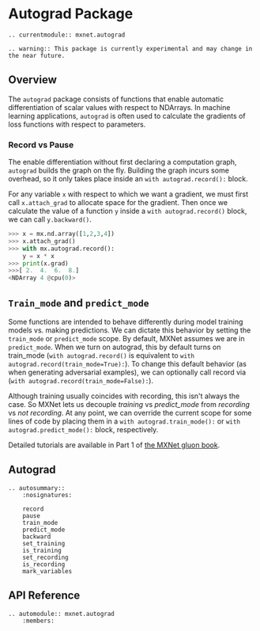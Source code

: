 # Autograd Package


```eval_rst
.. currentmodule:: mxnet.autograd
```

```eval_rst
.. warning:: This package is currently experimental and may change in the near future.
```

## Overview

The ``autograd`` package consists of functions that enable automatic
differentiation of scalar values with respect to NDArrays.
In machine learning applications,
``autograd`` is often used to calculate the gradients
of loss functions with respect to parameters.



### Record vs Pause

The enable differentiation without first declaring a computation graph,
``autograd`` builds the graph on the fly.
Building the graph incurs some overhead,
so it only takes place inside an ``with autograd.record():`` block.

For any variable ``x`` with respect to which we want a gradient,
we must first call ``x.attach_grad`` to allocate space for the gradient.
Then once we calculate the value of a function ``y``
inside a ``with autograd.record()`` block, we can call ``y.backward()``.

```python
>>> x = mx.nd.array([1,2,3,4])
>>> x.attach_grad()
>>> with mx.autograd.record():
    y = x * x
>>> print(x.grad)
>>>[ 2.  4.  6.  8.]
<NDArray 4 @cpu(0)>
```


## ``Train_mode`` and ``predict_mode``

Some functions are intended to behave differently
during model training models vs. making predictions.
We can dictate this behavior by setting the ``train_mode`` or ``predict_mode`` scope.
By default, MXNet assumes we are in ``predict_mode``.
When we turn on autograd, this by default turns on train_mode
(``with autograd.record()`` is equivalent to
``with autograd.record(train_mode=True):``).
To change this default behavior
(as when generating adversarial examples),
we can optionally call record via
(``with autograd.record(train_mode=False):``).

Although training usually coincides with recording,
this isn't always the case.
So MXNet lets us decouple *training* vs *predict_mode* from
*recording* vs *not recording*.
At any point, we can override the current scope
for some lines of code by placing them
in a ``with autograd.train_mode():``
or ``with autograd.predict_mode():`` block, respectively.

Detailed tutorials are available in Part 1 of
[the MXNet gluon book](http://gluon.mxnet.io/).






<script type="text/javascript" src='../../_static/js/auto_module_index.js'></script>

## Autograd

```eval_rst
.. autosummary::
    :nosignatures:

    record
    pause
    train_mode
    predict_mode
    backward
    set_training
    is_training
    set_recording
    is_recording
    mark_variables
```

## API Reference

<script type="text/javascript" src='../../_static/js/auto_module_index.js'></script>

```eval_rst
.. automodule:: mxnet.autograd
    :members:
```

<script>auto_index("api-reference");</script>
